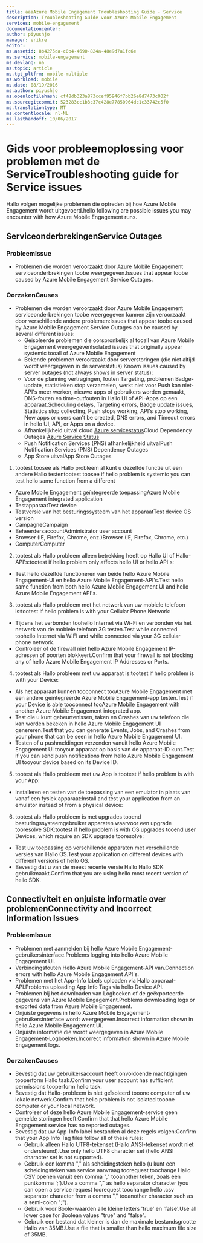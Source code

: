 ```yaml
---
title: aaaAzure Mobile Engagement Troubleshooting Guide - Service
description: Troubleshooting Guide voor Azure Mobile Engagement
services: mobile-engagement
documentationcenter: 
author: piyushjo
manager: erikre
editor: 
ms.assetid: 8b4275da-c0b4-4690-824a-48e9d7a1fc6e
ms.service: mobile-engagement
ms.devlang: na
ms.topic: article
ms.tgt_pltfrm: mobile-multiple
ms.workload: mobile
ms.date: 08/19/2016
ms.author: piyushjo
ms.openlocfilehash: cf48db323a873ccef95946f7bb26e8d7473c002f
ms.sourcegitcommit: 523283cc1b3c37c428e77850964dc1c33742c5f0
ms.translationtype: MT
ms.contentlocale: nl-NL
ms.lasthandoff: 10/06/2017
---
```

# <a name="troubleshooting-guide-for-service-issues"></a><span data-ttu-id="e349d-103">Gids voor probleemoplossing voor problemen met de Service</span><span class="sxs-lookup"><span data-stu-id="e349d-103">Troubleshooting guide for Service issues</span></span>
<span data-ttu-id="e349d-104">Hallo volgen mogelijke problemen die optreden bij hoe Azure Mobile Engagement wordt uitgevoerd.</span><span class="sxs-lookup"><span data-stu-id="e349d-104">hello following are possible issues you may encounter with how Azure Mobile Engagement runs.</span></span>

## <a name="service-outages"></a><span data-ttu-id="e349d-105">Serviceonderbrekingen</span><span class="sxs-lookup"><span data-stu-id="e349d-105">Service Outages</span></span>
### <a name="issue"></a><span data-ttu-id="e349d-106">Probleem</span><span class="sxs-lookup"><span data-stu-id="e349d-106">Issue</span></span>
* <span data-ttu-id="e349d-107">Problemen die worden veroorzaakt door Azure Mobile Engagement serviceonderbrekingen toobe weergegeven.</span><span class="sxs-lookup"><span data-stu-id="e349d-107">Issues that appear toobe caused by Azure Mobile Engagement Service Outages.</span></span>

### <a name="causes"></a><span data-ttu-id="e349d-108">Oorzaken</span><span class="sxs-lookup"><span data-stu-id="e349d-108">Causes</span></span>
* <span data-ttu-id="e349d-109">Problemen die worden veroorzaakt door Azure Mobile Engagement serviceonderbrekingen toobe weergegeven kunnen zijn veroorzaakt door verschillende andere problemen:</span><span class="sxs-lookup"><span data-stu-id="e349d-109">Issues that appear toobe caused by Azure Mobile Engagement Service Outages can be caused by several different issues:</span></span>
  * <span data-ttu-id="e349d-110">Geïsoleerde problemen die oorspronkelijk al tooall van Azure Mobile Engagement weergegeven</span><span class="sxs-lookup"><span data-stu-id="e349d-110">Isolated issues that originally appear systemic tooall of Azure Mobile Engagement</span></span>
  * <span data-ttu-id="e349d-111">Bekende problemen veroorzaakt door serverstoringen (die niet altijd wordt weergegeven in de serverstatus):</span><span class="sxs-lookup"><span data-stu-id="e349d-111">Known issues caused by server outages (not always shows in server status):</span></span>
  * <span data-ttu-id="e349d-112">Voor de planning vertragingen, fouten Targeting, problemen Badge-update, statistieken stop verzamelen, werkt niet voor Push kan niet-API's meer werken, nieuwe apps of gebruikers worden gemaakt, DNS-fouten en time-outfouten in Hallo UI of API-Apps op een apparaat.</span><span class="sxs-lookup"><span data-stu-id="e349d-112">Scheduling delays, Targeting errors, Badge update issues, Statistics stop collecting, Push stops working, API's stop working, New apps or users can't be created, DNS errors, and Timeout errors in hello UI, API, or Apps on a device.</span></span>
  * <span data-ttu-id="e349d-113">Afhankelijkheid uitval cloud [Azure servicestatus](http://status.azure.com/)</span><span class="sxs-lookup"><span data-stu-id="e349d-113">Cloud Dependency Outages [Azure Service Status](http://status.azure.com/)</span></span>
  * <span data-ttu-id="e349d-114">Push Notification Services (PNS) afhankelijkheid uitval</span><span class="sxs-lookup"><span data-stu-id="e349d-114">Push Notification Services (PNS) Dependency Outages</span></span>
  * <span data-ttu-id="e349d-115">App Store uitval</span><span class="sxs-lookup"><span data-stu-id="e349d-115">App Store Outages</span></span>

1) <span data-ttu-id="e349d-116">tootest toosee als Hallo probleem al kunt u dezelfde functie uit een andere Hallo testen</span><span class="sxs-lookup"><span data-stu-id="e349d-116">tootest toosee if hello problem is systemic you can test hello same function from a different</span></span>

* <span data-ttu-id="e349d-117">Azure Mobile Engagement geïntegreerde toepassing</span><span class="sxs-lookup"><span data-stu-id="e349d-117">Azure Mobile Engagement integrated application</span></span>
* <span data-ttu-id="e349d-118">Testapparaat</span><span class="sxs-lookup"><span data-stu-id="e349d-118">Test device</span></span>
* <span data-ttu-id="e349d-119">Testversie van het besturingssysteem van het apparaat</span><span class="sxs-lookup"><span data-stu-id="e349d-119">Test device OS version</span></span>
* <span data-ttu-id="e349d-120">Campagne</span><span class="sxs-lookup"><span data-stu-id="e349d-120">Campaign</span></span>
* <span data-ttu-id="e349d-121">Beheerdersaccount</span><span class="sxs-lookup"><span data-stu-id="e349d-121">Administrator user account</span></span>
* <span data-ttu-id="e349d-122">Browser (IE, Firefox, Chrome, enz.)</span><span class="sxs-lookup"><span data-stu-id="e349d-122">Browser (IE, Firefox, Chrome, etc.)</span></span>
* <span data-ttu-id="e349d-123">Computer</span><span class="sxs-lookup"><span data-stu-id="e349d-123">Computer</span></span>

2) <span data-ttu-id="e349d-124">tootest als Hallo probleem alleen betrekking heeft op Hallo UI of Hallo-API's:</span><span class="sxs-lookup"><span data-stu-id="e349d-124">tootest if hello problem only affects hello UI or hello API's:</span></span>

* <span data-ttu-id="e349d-125">Test hello dezelfde functioneren van beide hello Azure Mobile Engagement-UI en hello Azure Mobile Engagement-API's.</span><span class="sxs-lookup"><span data-stu-id="e349d-125">Test hello same function from both hello Azure Mobile Engagement UI and hello Azure Mobile Engagement API's.</span></span>

3) <span data-ttu-id="e349d-126">tootest als Hallo probleem met het netwerk van uw mobiele telefoon is:</span><span class="sxs-lookup"><span data-stu-id="e349d-126">tootest if hello problem is with your Cellular Phone Network:</span></span>

* <span data-ttu-id="e349d-127">Tijdens het verbonden toohello Internet via Wi-Fi en verbonden via het netwerk van de mobiele telefoon 3G testen.</span><span class="sxs-lookup"><span data-stu-id="e349d-127">Test while connected toohello Internet via WIFI and while connected via your 3G cellular phone network.</span></span>
* <span data-ttu-id="e349d-128">Controleer of de firewall niet hello Azure Mobile Engagement IP-adressen of poorten blokkeert.</span><span class="sxs-lookup"><span data-stu-id="e349d-128">Confirm that your firewall is not blocking any of hello Azure Mobile Engagement IP Addresses or Ports.</span></span>

4) <span data-ttu-id="e349d-129">tootest als Hallo probleem met uw apparaat is:</span><span class="sxs-lookup"><span data-stu-id="e349d-129">tootest if hello problem is with your Device:</span></span>

* <span data-ttu-id="e349d-130">Als het apparaat kunnen tooconnect tooAzure Mobile Engagement met een andere geïntegreerde Azure Mobile Engagement-app testen.</span><span class="sxs-lookup"><span data-stu-id="e349d-130">Test if your Device is able tooconnect tooAzure Mobile Engagement with another Azure Mobile Engagement integrated app.</span></span>
* <span data-ttu-id="e349d-131">Test die u kunt gebeurtenissen, taken en Crashes van uw telefoon die kan worden bekeken in hello Azure Mobile Engagement UI genereren.</span><span class="sxs-lookup"><span data-stu-id="e349d-131">Test that you can generate Events, Jobs, and Crashes from your phone that can be seen in hello Azure Mobile Engagement UI.</span></span> 
* <span data-ttu-id="e349d-132">Testen of u pushmeldingen verzenden vanuit hello Azure Mobile Engagement UI tooyour apparaat op basis van de apparaat-ID kunt.</span><span class="sxs-lookup"><span data-stu-id="e349d-132">Test if you can send push notifications from hello Azure Mobile Engagement UI tooyour device based on its Device ID.</span></span> 

5) <span data-ttu-id="e349d-133">tootest als Hallo probleem met uw App is:</span><span class="sxs-lookup"><span data-stu-id="e349d-133">tootest if hello problem is with your App:</span></span>

* <span data-ttu-id="e349d-134">Installeren en testen van de toepassing van een emulator in plaats van vanaf een fysiek apparaat:</span><span class="sxs-lookup"><span data-stu-id="e349d-134">Install and test your application from an emulator instead of from a physical device:</span></span>

6) <span data-ttu-id="e349d-135">tootest als Hallo probleem is met upgrades tooend besturingssysteemgebruiker apparaten waarvoor een upgrade tooresolve SDK:</span><span class="sxs-lookup"><span data-stu-id="e349d-135">tootest if hello problem is with OS upgrades tooend user Devices, which require an SDK upgrade tooresolve:</span></span>

* <span data-ttu-id="e349d-136">Test uw toepassing op verschillende apparaten met verschillende versies van Hallo OS.</span><span class="sxs-lookup"><span data-stu-id="e349d-136">Test your application on different devices with different versions of hello OS.</span></span>
* <span data-ttu-id="e349d-137">Bevestig dat u van de meest recente versie Hallo Hallo SDK gebruikmaakt.</span><span class="sxs-lookup"><span data-stu-id="e349d-137">Confirm that you are using hello most recent version of hello SDK.</span></span>

## <a name="connectivity-and-incorrect-information-issues"></a><span data-ttu-id="e349d-138">Connectiviteit en onjuiste informatie over problemen</span><span class="sxs-lookup"><span data-stu-id="e349d-138">Connectivity and Incorrect Information Issues</span></span>
### <a name="issue"></a><span data-ttu-id="e349d-139">Probleem</span><span class="sxs-lookup"><span data-stu-id="e349d-139">Issue</span></span>
* <span data-ttu-id="e349d-140">Problemen met aanmelden bij hello Azure Mobile Engagement-gebruikersinterface.</span><span class="sxs-lookup"><span data-stu-id="e349d-140">Problems logging into hello Azure Mobile Engagement UI.</span></span>
* <span data-ttu-id="e349d-141">Verbindingsfouten Hello Azure Mobile Engagement-API van.</span><span class="sxs-lookup"><span data-stu-id="e349d-141">Connection errors with hello Azure Mobile Engagement API's.</span></span>
* <span data-ttu-id="e349d-142">Problemen met het App-Info labels uploaden via Hallo apparaat-API.</span><span class="sxs-lookup"><span data-stu-id="e349d-142">Problems uploading App Info Tags via hello Device API.</span></span>
* <span data-ttu-id="e349d-143">Problemen bij het downloaden van Logboeken of de geëxporteerde gegevens van Azure Mobile Engagement.</span><span class="sxs-lookup"><span data-stu-id="e349d-143">Problems downloading logs or exported data from Azure Mobile Engagement.</span></span>
* <span data-ttu-id="e349d-144">Onjuiste gegevens in hello Azure Mobile Engagement-gebruikersinterface wordt weergegeven.</span><span class="sxs-lookup"><span data-stu-id="e349d-144">Incorrect information shown in hello Azure Mobile Engagement UI.</span></span>
* <span data-ttu-id="e349d-145">Onjuiste informatie die wordt weergegeven in Azure Mobile Engagement-Logboeken.</span><span class="sxs-lookup"><span data-stu-id="e349d-145">Incorrect information shown in Azure Mobile Engagement logs.</span></span>

### <a name="causes"></a><span data-ttu-id="e349d-146">Oorzaken</span><span class="sxs-lookup"><span data-stu-id="e349d-146">Causes</span></span>
* <span data-ttu-id="e349d-147">Bevestig dat uw gebruikersaccount heeft onvoldoende machtigingen tooperform Hallo taak.</span><span class="sxs-lookup"><span data-stu-id="e349d-147">Confirm your user account has sufficient permissions tooperform hello task.</span></span>
* <span data-ttu-id="e349d-148">Bevestig dat Hallo-probleem is niet geïsoleerd tooone computer of uw lokale netwerk.</span><span class="sxs-lookup"><span data-stu-id="e349d-148">Confirm that hello problem is not isolated tooone computer or your local network.</span></span>
* <span data-ttu-id="e349d-149">Controleer of deze hello Azure Mobile Engagement-service geen gemelde storingen heeft.</span><span class="sxs-lookup"><span data-stu-id="e349d-149">Confirm that that hello Azure Mobile Engagement service has no reported outages.</span></span>
* <span data-ttu-id="e349d-150">Bevestig dat uw App-Info label bestanden al deze regels volgen:</span><span class="sxs-lookup"><span data-stu-id="e349d-150">Confirm that your App Info Tag files follow all of these rules:</span></span>
  * <span data-ttu-id="e349d-151">Gebruik alleen Hallo UTF8-tekenset (Hallo ANSI-tekenset wordt niet ondersteund).</span><span class="sxs-lookup"><span data-stu-id="e349d-151">Use only hello UTF8 character set (hello ANSI character set is not supported).</span></span>
  * <span data-ttu-id="e349d-152">Gebruik een komma "," als scheidingsteken hello (u kunt een scheidingsteken van service aanvraag toorequest toochange Hallo CSV openen vanuit een komma "," tooanother teken, zoals een puntkomma ';').</span><span class="sxs-lookup"><span data-stu-id="e349d-152">Use a comma "," as hello separator character (you can open a service request toorequest toochange hello .csv separator character from a comma "," tooanother character such as a semi-colon ";").</span></span>
  * <span data-ttu-id="e349d-153">Gebruik voor Boole-waarden alle kleine letters 'true' en 'false'.</span><span class="sxs-lookup"><span data-stu-id="e349d-153">Use all lower case for Boolean values "true" and "false".</span></span>
  * <span data-ttu-id="e349d-154">Gebruik een bestand dat kleiner is dan de maximale bestandsgrootte Hallo van 35MB.</span><span class="sxs-lookup"><span data-stu-id="e349d-154">Use a file that is smaller than hello maximum file size of 35MB.</span></span>

